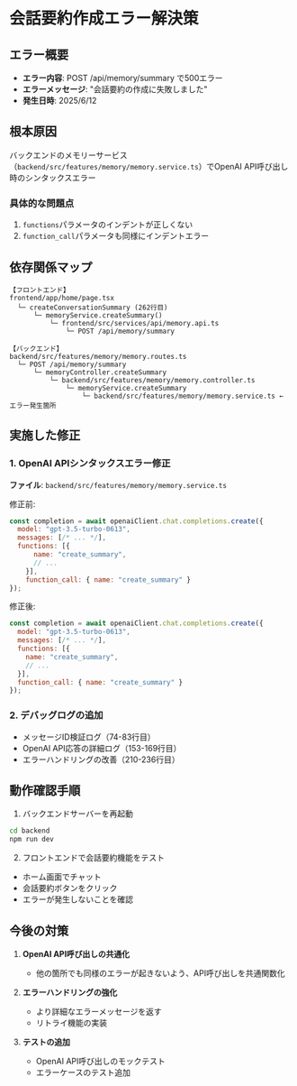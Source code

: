 # 会話要約作成エラー解決策

## エラー概要
- **エラー内容**: POST /api/memory/summary で500エラー
- **エラーメッセージ**: "会話要約の作成に失敗しました"
- **発生日時**: 2025/6/12

## 根本原因
バックエンドのメモリーサービス（`backend/src/features/memory/memory.service.ts`）でOpenAI API呼び出し時のシンタックスエラー

### 具体的な問題点
1. `functions`パラメータのインデントが正しくない
2. `function_call`パラメータも同様にインデントエラー

## 依存関係マップ

```
【フロントエンド】
frontend/app/home/page.tsx
  └─ createConversationSummary (262行目)
      └─ memoryService.createSummary()
          └─ frontend/src/services/api/memory.api.ts
              └─ POST /api/memory/summary

【バックエンド】  
backend/src/features/memory/memory.routes.ts
  └─ POST /api/memory/summary
      └─ memoryController.createSummary
          └─ backend/src/features/memory/memory.controller.ts
              └─ memoryService.createSummary
                  └─ backend/src/features/memory/memory.service.ts ← エラー発生箇所
```

## 実施した修正

### 1. OpenAI APIシンタックスエラー修正
**ファイル**: `backend/src/features/memory/memory.service.ts`

修正前:
```javascript
const completion = await openaiClient.chat.completions.create({
  model: "gpt-3.5-turbo-0613",
  messages: [/* ... */],
  functions: [{
      name: "create_summary",
      // ...
    }],
    function_call: { name: "create_summary" }
});
```

修正後:
```javascript
const completion = await openaiClient.chat.completions.create({
  model: "gpt-3.5-turbo-0613",
  messages: [/* ... */],
  functions: [{
    name: "create_summary",
    // ...
  }],
  function_call: { name: "create_summary" }
});
```

### 2. デバッグログの追加
- メッセージID検証ログ（74-83行目）
- OpenAI API応答の詳細ログ（153-169行目）
- エラーハンドリングの改善（210-236行目）

## 動作確認手順

1. バックエンドサーバーを再起動
```bash
cd backend
npm run dev
```

2. フロントエンドで会話要約機能をテスト
- ホーム画面でチャット
- 会話要約ボタンをクリック
- エラーが発生しないことを確認

## 今後の対策

1. **OpenAI API呼び出しの共通化**
   - 他の箇所でも同様のエラーが起きないよう、API呼び出しを共通関数化

2. **エラーハンドリングの強化**
   - より詳細なエラーメッセージを返す
   - リトライ機能の実装

3. **テストの追加**
   - OpenAI API呼び出しのモックテスト
   - エラーケースのテスト追加